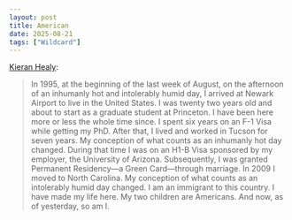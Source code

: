 ```yaml
---
layout: post
title: American
date: 2025-08-21
tags: ["Wildcard"]
---
```


[Kieran Healy](https://kieranhealy.org/blog/archives/2025/06/28/american/):

> In 1995, at the beginning of the last week of August, on the afternoon of an inhumanly hot and intolerably humid day, I arrived at Newark Airport to live in the United States. I was twenty two years old and about to start as a graduate student at Princeton. I have been here more or less the whole time since. I spent six years on an F-1 Visa while getting my PhD. After that, I lived and worked in Tucson for seven years. My conception of what counts as an inhumanly hot day changed. During that time I was on an H1-B Visa sponsored by my employer, the University of Arizona. Subsequently, I was granted Permanent Residency—a Green Card—through marriage. In 2009 I moved to North Carolina. My conception of what counts as an intolerably humid day changed. I am an immigrant to this country. I have made my life here. My two children are Americans. And now, as of yesterday, so am I.